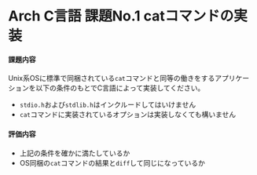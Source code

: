 Arch C言語 課題No.1 catコマンドの実装
=====

#### 課題内容

Unix系OSに標準で同梱されている`cat`コマンドと同等の働きをするアプリケーションを以下の条件のもとでC言語によって実装してください。

* `stdio.h`および`stdlib.h`はインクルードしてはいけません
* `cat`コマンドに実装されているオプションは実装しなくても構いません

#### 評価内容

* 上記の条件を確かに満たしているか
* OS同梱の`cat`コマンドの結果と`diff`して同じになっているか
